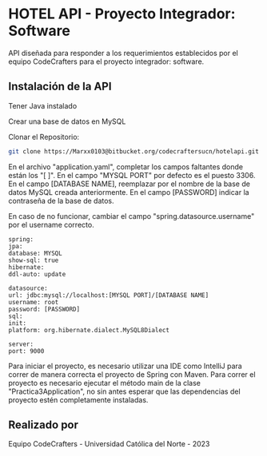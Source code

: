 # HOTEL API - Proyecto Integrador: Software

API diseñada para responder a los requerimientos establecidos por el equipo CodeCrafters para el proyecto integrador: software.

## Instalación de la API

Tener Java instalado

Crear una base de datos en MySQL

Clonar el Repositorio:

```bash
git clone https://Marxx0103@bitbucket.org/codecraftersucn/hotelapi.git
```
En el archivo "application.yaml", completar los campos faltantes donde están los "[ ]". En el campo "MYSQL PORT" por defecto es el puesto 3306. En el campo [DATABASE NAME], reemplazar por el nombre de la base de datos MySQL creada anteriormente. En el campo [PASSWORD] indicar la contraseña de la base de datos.

En caso de no funcionar, cambiar el campo "spring.datasource.username" por el username correcto.

```properties
spring:
jpa:
database: MYSQL
show-sql: true
hibernate:
ddl-auto: update

datasource:
url: jdbc:mysql://localhost:[MYSQL PORT]/[DATABASE NAME]
username: root
password: [PASSWORD]
sql:
init:
platform: org.hibernate.dialect.MySQL8Dialect

server:
port: 9000

```

Para iniciar el proyecto, es necesario utilizar una IDE como IntelliJ para correr de manera correcta el proyecto de Spring con Maven. Para correr el proyecto es necesario ejecutar el método main de la clase "Practica3Application", no sin antes esperar que las dependencias del proyecto estén completamente instaladas.

## Realizado por
Equipo CodeCrafters - Universidad Católica del Norte - 2023
